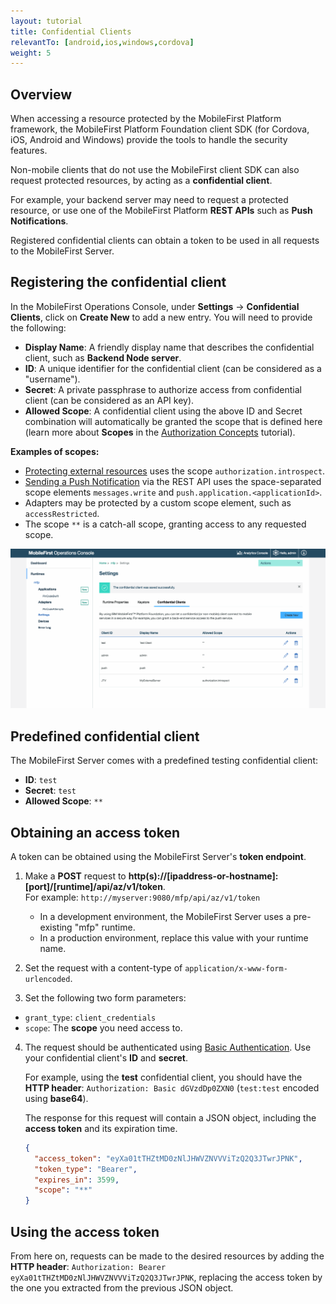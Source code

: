 ```yaml
---
layout: tutorial
title: Confidential Clients
relevantTo: [android,ios,windows,cordova]
weight: 5
---
```

## Overview
When accessing a resource protected by the MobileFirst Platform framework, the MobileFirst Platform Foundation client SDK (for Cordova, iOS,  Android and Windows) provide the tools to handle the security features.

Non-mobile clients that do not use the MobileFirst client SDK can also request protected resources, by acting as a **confidential client**.

For example, your backend server may need to request a protected resource, or use one of the MobileFirst Platform **REST APIs** such as **Push Notifications**.

Registered confidential clients can obtain a token to be used in all requests to the MobileFirst Server.

## Registering the confidential client
In the MobileFirst Operations Console, under **Settings** → **Confidential Clients**, click on **Create New** to add a new entry.  You will need to provide the following:

- **Display Name**: A friendly display name that describes the confidential client, such as **Backend Node server**.
- **ID**: A unique identifier for the confidential client (can be considered as a "username"). 
- **Secret**: A private passphrase to authorize access from confidential client (can be considered as an API key).
- **Allowed Scope**: A confidential client using the above ID and Secret combination will automatically be granted the scope that is defined here (learn more about **Scopes** in the [Authorization Concepts](../authorization-concepts/#scope) tutorial).

**Examples of scopes:**

- [Protecting external resources](../protecting-external-resources) uses the scope `authorization.introspect`.
- [Sending a Push Notification](../../notifications/sending-push-notifications) via the REST API uses the space-separated scope elements `messages.write` and `push.application.<applicationId>`.
- Adapters may be protected by a custom scope element, such as `accessRestricted`.
- The scope `**` is a catch-all scope, granting access to any requested scope.

<img class="gifplayer" alt="Configurting a confidential client" src="confidential-client.png"/>

## Predefined confidential client
The MobileFirst Server comes with a predefined testing confidential client:

- **ID**: `test`
- **Secret**: `test`
- **Allowed Scope**: `**`

## Obtaining an access token
A token can be obtained using the MobileFirst Server's **token endpoint**.

1. Make a **POST** request to **http(s)://[ipaddress-or-hostname]:[port]/[runtime]/api/az/v1/token**.  
    For example: `http://myserver:9080/mfp/api/az/v1/token`
    - In a development environment, the MobileFirst Server uses a pre-existing "mfp" runtime.  
    - In a production environment, replace this value with your runtime name.

2. Set the request with a content-type of `application/x-www-form-urlencoded`.  
3. Set the following two form parameters:
  - `grant_type`: `client_credentials`
  - `scope`: The **scope** you need access to.
4. The request should be authenticated using [Basic Authentication](https://en.wikipedia.org/wiki/Basic_access_authentication#Client_side). Use your confidential client's **ID** and **secret**.

    For example, using the **test** confidential client, you should have the **HTTP header**: `Authorization: Basic dGVzdDp0ZXN0` (`test:test` encoded using **base64**).

    The response for this request will contain a JSON object, including the **access token** and its expiration time.

    ```json
    {
      "access_token": "eyXa01tTHZtMD0zNlJHWVZNVVViTzQ2Q3JTwrJPNK",
      "token_type": "Bearer",
      "expires_in": 3599,
      "scope": "**"
    }
    ```

## Using the access token
From here on, requests can be made to the desired resources by adding the **HTTP header**: `Authorization: Bearer eyXa01tTHZtMD0zNlJHWVZNVVViTzQ2Q3JTwrJPNK`, replacing the access token by the one you extracted from the previous JSON object.

